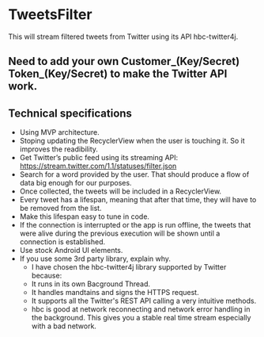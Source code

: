 
# TweetsFilter
This will stream filtered tweets from Twitter using its API hbc-twitter4j.
## Need to add your own Customer_(Key/Secret) Token_(Key/Secret) to make the Twitter API work.
## Technical specifications
* Using MVP architecture.
* Stoping updating the RecyclerView when the user is touching it. So it improves the readibility.
* Get Twitter’s public feed using its streaming API: https://stream.twitter.com/1.1/statuses/filter.json
* Search for a word provided by the user. That should produce a flow of data big enough for our purposes.
* Once collected, the tweets will be included in a RecyclerView.
* Every tweet has a lifespan, meaning that after that time, they will have to be removed from the list.
* Make this lifespan easy to tune in code.
* If the connection is interrupted or the app is run offline, the tweets that were alive during the previous execution will be shown until a connection is established.
* Use stock Android UI elements.
* If you use some 3rd party library, explain why.
    * I have chosen the hbc-twitter4j library supported by Twitter because:
    * It runs in its own Bacground Thread.
    * It handles mandtains and signs the HTTPS request.
    * It supports all the Twitter's REST API calling a very intuitive methods.
    * hbc is good at network reconnecting and network error handling in the background. This gives you a stable real time stream  especially with a bad network.

